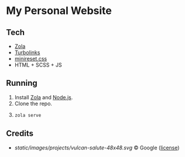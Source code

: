 # My Personal Website

## Tech

- [Zola](https://www.getzola.org/)
- [Turbolinks](https://github.com/turbolinks/turbolinks)
- [minireset.css](https://jgthms.com/minireset.css/)
- HTML + SCSS + JS

## Running

1. Install [Zola](https://www.getzola.org/) and [Node.js](https://nodejs.org/).
2. Clone the repo.
4. ```sh
   zola serve
   ```

## Credits

- _static/images/projects/vulcan-salute-48x48.svg_ &copy; Google ([license](https://github.com/googlefonts/noto-emoji/blob/master/LICENSE))
